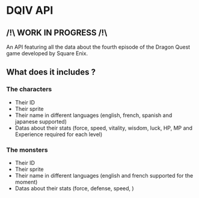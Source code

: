 # DQIV API

## /!\ WORK IN PROGRESS /!\

An API featuring all the data about the fourth episode of the Dragon Quest game developed by Square Enix.

## What does it includes ?

### The characters

- Their ID
- Their sprite
- Their name in different languages (english, french, spanish and japanese supported)
- Datas about their stats (force, speed, vitality, wisdom, luck, HP, MP and Experience required for each level)

### The monsters

- Their ID
- Their sprite
- Their name in different languages (english and french supported for the moment)
- Datas about their stats (force, defense, speed, )